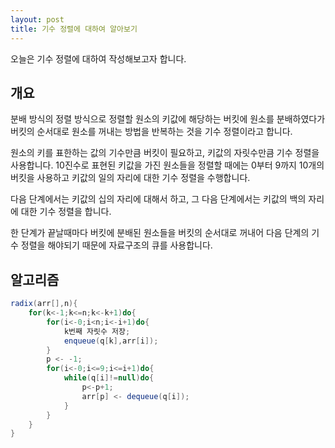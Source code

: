 ```yaml
---
layout: post
title: 기수 정렬에 대하여 알아보기
---
```


오늘은 기수 정렬에 대하여 작성해보고자 합니다.

## 개요

분배 방식의 정렬 방식으로 정렬할 원소의 키값에 해당하는 버킷에 원소를 분배하였다가 버킷의 순서대로 원소를 꺼내는 방법을 반복하는 것을 기수 정렬이라고 합니다.

원소의 키를 표한하는 값의 기수만큼 버킷이 필요하고, 키값의 자릿수만큼 기수 정렬을 사용합니다. 10진수로 표현된 키값을 가진 원소들을 정렬할 때에는 0부터 9까지 10개의 버킷을 사용하고 키값의 일의 자리에 대한 기수 정렬을 수행합니다.

다음 단계에서는 키값의 십의 자리에 대해서 하고, 그 다음 단계에서는 키값의 백의 자리에 대한 기수 정렬을 합니다.

한 단계가 끝날때마다 버킷에 분배된 원소들을 버킷의 순서대로 꺼내어 다음 단계의 기수 정렬을 해야되기 때문에 자료구조의 큐를 사용합니다.

## 알고리즘

```java
radix(arr[],n){
    for(k<-1;k<=n;k<-k+1)do{
        for(i<-0;i<n;i<-i+1)do{
            k번째 자릿수 저장;
            enqueue(q[k],arr[i]);
        }
        p <- -1;
        for(i<-0;i<=9;i<=i+1)do{
            while(q[i]!=null)do{
                p<-p+1;
                arr[p] <- dequeue(q[i]);
            }
        }
    }
}
```